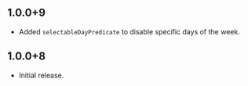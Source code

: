 ## 1.0.0+9

- Added `selectableDayPredicate` to disable specific days of the week.

## 1.0.0+8

- Initial release.
